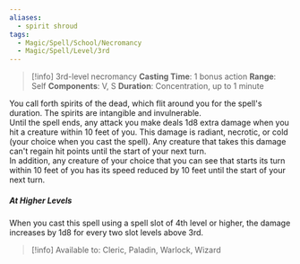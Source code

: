 ```yaml
---
aliases:
  - spirit shroud
tags:
  - Magic/Spell/School/Necromancy
  - Magic/Spell/Level/3rd
---
```

>[!info]
>3rd-level necromancy
>**Casting Time**: 1 bonus action
>**Range**: Self
>**Components**: V, S
>**Duration**: Concentration, up to 1 minute

You call forth spirits of the dead, which flit around you for the spell's duration. The spirits are intangible and invulnerable.<br>
Until the spell ends, any attack you make deals 1d8 extra damage when you hit a creature within 10 feet of you. This damage is radiant, necrotic, or cold (your choice when you cast the spell). Any creature that takes this damage can't regain hit points until the start of your next turn.<br>
In addition, any creature of your choice that you can see that starts its turn within 10 feet of you has its speed reduced by 10 feet until the start of your next turn.
##### At Higher Levels
When you cast this spell using a spell slot of 4th level or higher, the damage increases by 1d8 for every two slot levels above 3rd.<br>
>[!info] Available to:
>Cleric, Paladin, Warlock, Wizard